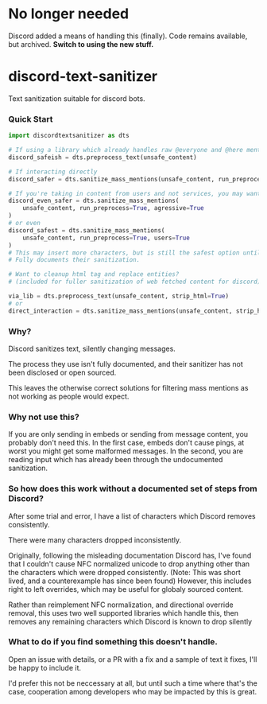# No longer needed

Discord added a means of handling this (finally).
Code remains available, but archived. **Switch to using the new stuff.**

# discord-text-sanitizer
Text sanitization suitable for discord bots. 


### Quick Start

```py
import discordtextsanitizer as dts

# If using a library which already handles raw @everyone and @here mentions
discord_safeish = dts.preprocess_text(unsafe_content)

# If interacting directly
discord_safer = dts.sanitize_mass_mentions(unsafe_content, run_preprocess=True)

# If you're taking in content from users and not services, you may want to use:
discord_even_safer = dts.sanitize_mass_mentions(
    unsafe_content, run_preprocess=True, agressive=True
)
# or even
discord_safest = dts.sanitize_mass_mentions(
    unsafe_content, run_preprocess=True, users=True
)
# This may insert more characters, but is still the safest option until discord
# Fully documents their sanitization.

# Want to cleanup html tag and replace entities?
# (included for fuller sanitization of web fetched content for discord)

via_lib = dts.preprocess_text(unsafe_content, strip_html=True)
# or
direct_interaction = dts.sanitize_mass_mentions(unsafe_content, strip_html=True, run_preprocess=True)
```

### Why?

Discord sanitizes text, silently changing messages.

The process they use isn't fully documented, and their sanitizer has not been disclosed or open sourced.

This leaves the otherwise correct solutions for filtering mass mentions as not working as people would expect.

### Why not use this?

If you are only sending in embeds or sending from message content, you probably don't need this.
In the first case, embeds don't cause pings, at worst you might get some malformed messages.
In the second, you are reading input which has already been through the undocumented sanitization.

### So how does this work without a documented set of steps from Discord?

After some trial and error, I have a list of characters which Discord removes consistently.

There were many characters dropped inconsistently.

Originally, following the misleading documentation Discord has,
I've found that I couldn't cause NFC normalized unicode to drop anything other than
the characters which were dropped consistently.
(Note: This was short lived, and a counterexample has since been found)
However, this includes right to left overrides, which may be useful for globaly sourced content.

Rather than reimplement NFC normalization, and directional override removal, this uses two
well supported libraries which handle this, then removes any remaining characters which
Discord is known to drop silently

### What to do if you find something this doesn't handle.

Open an issue with details, or a PR with a fix and a sample of text it fixes,
I'll be happy to include it.

I'd prefer this not be neccessary at all, but until such a time where that's the case,
cooperation among developers who may be impacted by this is great.
